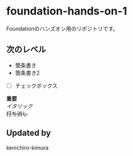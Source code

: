 # foundation-hands-on-1

Foundationのハンズオン用のリポジトリです。

## 次のレベル

- 箇条書き
- 箇条書き2
- [ ] チェックボックス

**重要**  
*イタリック*  
~~打ち消し~~

## Updated by

kenichiro-kimura
